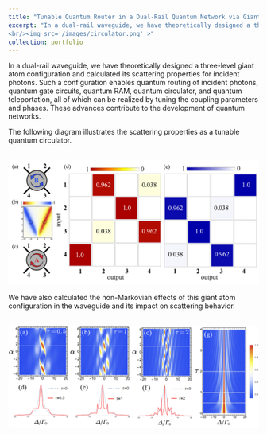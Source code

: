 ```yaml
---
title: "Tunable Quantum Router in a Dual-Rail Quantum Network via Giant Atom"
excerpt: "In a dual-rail waveguide, we have theoretically designed a three-level giant atom configuration and calculated its scattering properties for  incident photons. Such a configuration enables quantum routing of incident photons, quantum gate circuits, quantum RAM, quantum circulator, and quantum teleportation, all of which can be realized by tuning the coupling parameters and phases. These advances contribute to the development of quantum networks.
<br/><img src='/images/circulator.png' >"
collection: portfolio
---
```


In a dual-rail waveguide, we have theoretically designed a three-level giant atom configuration and calculated its scattering properties for incident photons. Such a configuration enables quantum routing of incident photons, quantum gate circuits, quantum RAM, quantum circulator, and quantum teleportation, all of which can be realized by tuning the coupling parameters and phases. These advances contribute to the development of quantum networks.

The following diagram illustrates the scattering properties as a tunable quantum circulator.

<br/><img src='/images/circulator.png' >

We have also calculated the non-Markovian effects of this giant atom configuration in the waveguide and its impact on scattering behavior.

<br/><img src='/images/nonmarkovin.png' >